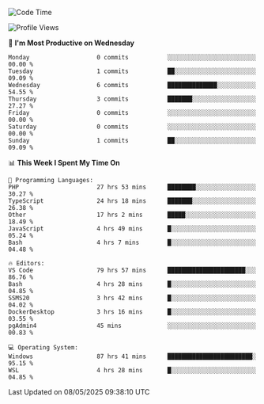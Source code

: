 <!--START_SECTION:waka-->
![Code Time](http://img.shields.io/badge/Code%20Time-4%2C909%20hrs%2010%20mins-blue)

![Profile Views](http://img.shields.io/badge/Profile%20Views-0-blue)

📅 **I'm Most Productive on Wednesday** 

```text
Monday                   0 commits           ░░░░░░░░░░░░░░░░░░░░░░░░░   00.00 % 
Tuesday                  1 commits           ██░░░░░░░░░░░░░░░░░░░░░░░   09.09 % 
Wednesday                6 commits           ██████████████░░░░░░░░░░░   54.55 % 
Thursday                 3 commits           ███████░░░░░░░░░░░░░░░░░░   27.27 % 
Friday                   0 commits           ░░░░░░░░░░░░░░░░░░░░░░░░░   00.00 % 
Saturday                 0 commits           ░░░░░░░░░░░░░░░░░░░░░░░░░   00.00 % 
Sunday                   1 commits           ██░░░░░░░░░░░░░░░░░░░░░░░   09.09 % 
```


📊 **This Week I Spent My Time On** 

```text
💬 Programming Languages: 
PHP                      27 hrs 53 mins      ████████░░░░░░░░░░░░░░░░░   30.27 % 
TypeScript               24 hrs 18 mins      ███████░░░░░░░░░░░░░░░░░░   26.38 % 
Other                    17 hrs 2 mins       █████░░░░░░░░░░░░░░░░░░░░   18.49 % 
JavaScript               4 hrs 49 mins       █░░░░░░░░░░░░░░░░░░░░░░░░   05.24 % 
Bash                     4 hrs 7 mins        █░░░░░░░░░░░░░░░░░░░░░░░░   04.48 % 

🔥 Editors: 
VS Code                  79 hrs 57 mins      ██████████████████████░░░   86.76 % 
Bash                     4 hrs 28 mins       █░░░░░░░░░░░░░░░░░░░░░░░░   04.85 % 
SSMS20                   3 hrs 42 mins       █░░░░░░░░░░░░░░░░░░░░░░░░   04.02 % 
DockerDesktop            3 hrs 16 mins       █░░░░░░░░░░░░░░░░░░░░░░░░   03.55 % 
pgAdmin4                 45 mins             ░░░░░░░░░░░░░░░░░░░░░░░░░   00.83 % 

💻 Operating System: 
Windows                  87 hrs 41 mins      ████████████████████████░   95.15 % 
WSL                      4 hrs 28 mins       █░░░░░░░░░░░░░░░░░░░░░░░░   04.85 % 
```


 Last Updated on 08/05/2025 09:38:10 UTC
<!--END_SECTION:waka-->

